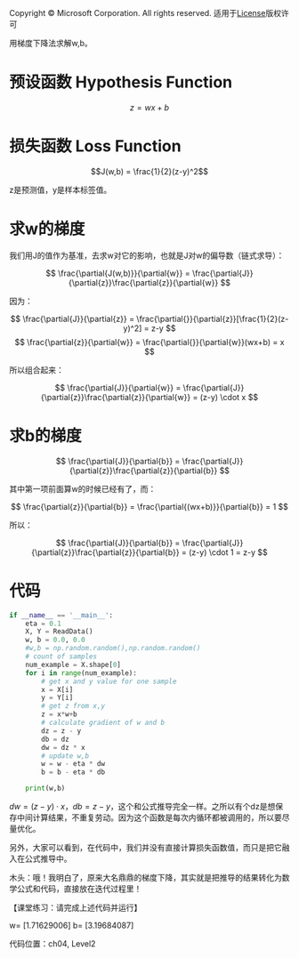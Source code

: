 Copyright © Microsoft Corporation. All rights reserved.
  适用于[License](https://github.com/Microsoft/ai-edu/blob/master/LICENSE.md)版权许可

用梯度下降法求解w,b。

# 预设函数 Hypothesis Function

$$z = wx+b$$

# 损失函数 Loss Function

$$J(w,b) = \frac{1}{2}(z-y)^2$$

z是预测值，y是样本标签值。

# 求w的梯度

我们用J的值作为基准，去求w对它的影响，也就是J对w的偏导数（链式求导）：

$$
\frac{\partial{J(w,b)}}{\partial{w}} = \frac{\partial{J}}{\partial{z}}\frac{\partial{z}}{\partial{w}}
$$

因为：

$$
\frac{\partial{J}}{\partial{z}} = \frac{\partial{}}{\partial{z}}[\frac{1}{2}(z-y)^2] = z-y
$$
$$
\frac{\partial{z}}{\partial{w}} = \frac{\partial{}}{\partial{w}}(wx+b) = x
$$

所以组合起来：

$$
\frac{\partial{J}}{\partial{w}} = \frac{\partial{J}}{\partial{z}}\frac{\partial{z}}{\partial{w}} = (z-y) \cdot x
$$

# 求b的梯度

$$
\frac{\partial{J}}{\partial{b}} = \frac{\partial{J}}{\partial{z}}\frac{\partial{z}}{\partial{b}}
$$

其中第一项前面算w的时候已经有了，而：

$$
\frac{\partial{z}}{\partial{b}} = \frac{\partial{(wx+b)}}{\partial{b}} = 1
$$

所以：

$$
\frac{\partial{J}}{\partial{b}} = \frac{\partial{J}}{\partial{z}}\frac{\partial{z}}{\partial{b}} = (z-y) \cdot 1 = z-y
$$

# 代码

```Python
if __name__ == '__main__':
    eta = 0.1
    X, Y = ReadData()
    w, b = 0.0, 0.0
    #w,b = np.random.random(),np.random.random()
    # count of samples
    num_example = X.shape[0]
    for i in range(num_example):
        # get x and y value for one sample
        x = X[i]
        y = Y[i]
        # get z from x,y
        z = x*w+b
        # calculate gradient of w and b
        dz = z - y
        db = dz
        dw = dz * x
        # update w,b
        w = w - eta * dw
        b = b - eta * db

    print(w,b)
```

$dw = (z-y) \cdot x，db = z-y$，这个和公式推导完全一样。之所以有个dz是想保存中间计算结果，不重复劳动。因为这个函数是每次内循环都被调用的，所以要尽量优化。

另外，大家可以看到，在代码中，我们并没有直接计算损失函数值，而只是把它融入在公式推导中。

木头：哦！我明白了，原来大名鼎鼎的梯度下降，其实就是把推导的结果转化为数学公式和代码，直接放在迭代过程里！

【课堂练习：请完成上述代码并运行】

w= [1.71629006]
b= [3.19684087]

代码位置：ch04, Level2